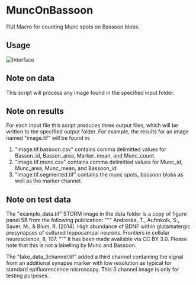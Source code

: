 # MuncOnBassoon
FIJI Macro for counting Munc spots on Bassoon blobs.

## Usage

![Interface](doc/Munc_on_Bassoon.png)

## Note on data

This script will process any image found in the specified input folder.

## Note on results

For each input file  this script produces three output files, which will be written to the specified output folder. For example, the results for an image named "image.tif" will be found in:

1. "image.tif.bassoon.csv" contains comma delimitted values for Basson_id, Basson_area, Marker_mean, and Munc_count.
2. "image.tif.munc.csv" contains comma delimitted values for Munc_id, Munc_area, Munc_mean, and Bassoon_id.
3. "image.tif.segmented.tif" contains the munc spots, bassoon blobs as well as the marker channel.


## Note on test data
The "example_data.tif" STORM image in the data folder is a copy of figure panel 5B from the following publication:
"""
Andreska, T., Aufmkolk, S., Sauer, M., & Blum, R. (2014). High abundance of BDNF within glutamatergic presynapses of cultured hippocampal neurons. Frontiers in cellular neuroscience, 8, 107.
"""
It has been made available via CC BY 3.0. Please note that this is not a labelling by Munc and Bassoon.

The "fake_data_3channel.tif" added a third channel containing the signal from an additional synapse marker with low resolution as typical for standard epifluorescence microscopy. This 3 channel image is only for testing purposes.   
